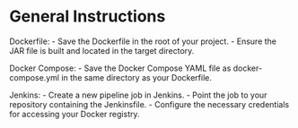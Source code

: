 # General Instructions

Dockerfile:
    - Save the Dockerfile in the root of your project.
    - Ensure the JAR file is built and located in the target directory.

Docker Compose:
    - Save the Docker Compose YAML file as docker-compose.yml in the same directory as your Dockerfile.

Jenkins:
    - Create a new pipeline job in Jenkins.
    - Point the job to your repository containing the Jenkinsfile.
    - Configure the necessary credentials for accessing your Docker registry.
